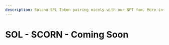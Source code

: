 ```yaml
---
description: Solana SPL Token pairing nicely with our NFT fam. More info coming soon.
---
```


# SOL - $CORN - Coming Soon

